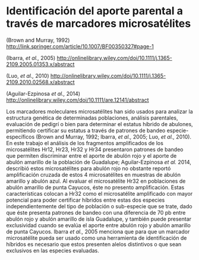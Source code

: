 # Identificación del aporte parental a través de marcadores microsatélites

(Brown and Murray, 1992)  <http://link.springer.com/article/10.1007/BF00350327#page-1> 

(Ibarra, *et al.,* 2005) <http://onlinelibrary.wiley.com/doi/10.1111/j.1365-2109.2005.01353.x/abstract>

(Luo, *et al.,* 2010) <http://onlinelibrary.wiley.com/doi/10.1111/j.1365-2109.2010.02568.x/abstract>

(Aguilar-Ezpinosa *et al.,* 2014) <http://onlinelibrary.wiley.com/doi/10.1111/are.12141/abstract>

Los marcadores moleculares microsatélites han sido usados para analizar la estructura genética de determinadas poblaciones, análisis parentales, evaluación de pedigrí o bien para determinar el estatus híbrido de abulones, permitiendo certificar su estatus a través de patrones de bandeo especie-específicos (Brown and Murray, 1992; Ibarra, *et al.,* 2005; Luo, *et al.,* 2010). En este trabajo el análisis de los fragmentos amplificados de los microsatélites Hr12, Hr23, Hr32 y Hr34 presentaron patrones de bandeo que permiten discriminar entre el aporte de abulón rojo y el aporte de abulón amarillo de la población de Guadalupe; Aguilar-Ezpinosa *et al.* 2014, describió estos microsatélites para abulón rojo no obstante reportó amplificación cruzada de estos 4 microsatélites en muestras de abulón amarillo y abulón azul. Al evaluar el microsatélite Hr32 en poblaciones de abulón amarillo de punta Cayucos, éste no presento amplificación. Estas características colocan a Hr32 como el microsatélite amplificado con mayor potencial para poder certificar híbridos entre estas dos especies independientemente del tipo de población o sub-especie que se trate, dado que éste presenta patrones de bandeo con una diferencia de 70 pb entre abulón rojo y abulón amarillo de isla Guadalupe, y también puede presentar exclusividad cuando se evalúa el aporte entre abulón rojo y abulón amarillo de punta Cayucos. Ibarra *et al.,* 2005 menciona que para que un marcador microsatélite pueda ser usado como una herramienta de identificación de híbridos es necesario que estos presenten alelos distintivos o que sean exclusivos en las especies evaluadas.
